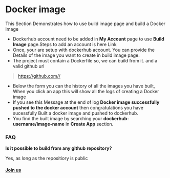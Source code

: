 # Docker image

This Section Demonstrates how to use build image page and build a Docker Image

* &#x20;Dockerhub account need to be added in **My Account** page to use **Build Image** page.Steps to add an account is here Link
* &#x20;Once, your are setup with dockerhub account. You can provide the Details of the image you want to create in build image page.
* &#x20;The project must contain a Dockerfile so, we can build from it. and a valid github url

> https://github.com//

* &#x20;Below the form you can the history of all the images you have built, When you click an app this will show all the logs of creating a Docker image
* &#x20;If you see this Message at the end of log **Docker image successfully pushed to the docker account** then congratulations you have sucessfully Built a docker image and pushed to dockerhub.
* &#x20;You find the built image by searching your **dockerhub-username/image-name** in **Create App** section.

### FAQ

**Is it possible to build from any github repository?**

Yes, as long as the repositiory is public



#### [Join us](https://app.slack.com/client/T04QS32JX6E/C04QKEWE146)&#x20;
